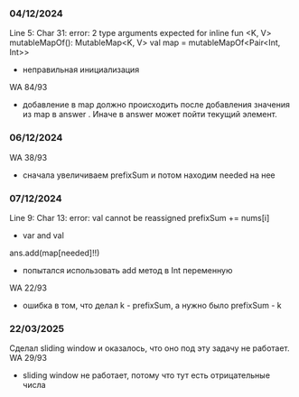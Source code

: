 ### 04/12/2024
Line 5: Char 31: error: 2 type arguments expected for inline fun <K, V> mutableMapOf(): MutableMap<K, V>
val map = mutableMapOf<Pair<Int, Int>>
- неправильная инициализация

WA 84/93
- добавление в map должно происходить после добавления значения из map в answer
. Иначе в answer может пойти текущий элемент. 

### 06/12/2024
WA 38/93
- сначала увеличиваем prefixSum и потом находим needed на нее

### 07/12/2024
Line 9: Char 13: error: val cannot be reassigned
prefixSum += nums[i]
- var and val

ans.add(map[needed]!!)
- попытался использовать add метод в Int переменную

WA 22/93
- ошибка в том, что делал k - prefixSum, а нужно было prefixSum - k

### 22/03/2025
Сделал sliding window и оказалось, что оно под эту задачу не работает.
WA 29/93
- sliding window не работает, потому что тут есть отрицательные числа

